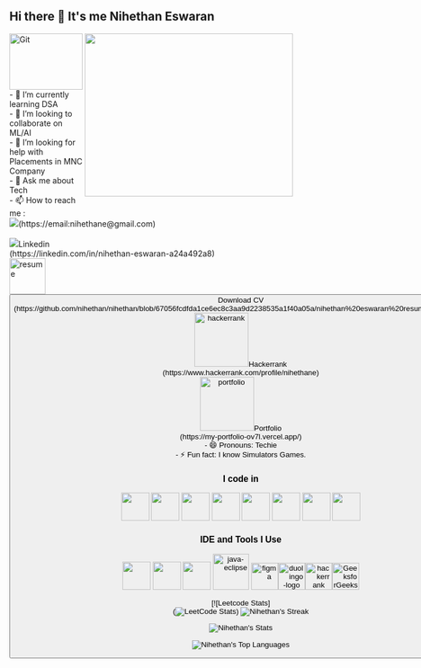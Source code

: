 ## Hi there 👋 It's me Nihethan Eswaran
<img width="130" height="100" src="https://user-images.githubusercontent.com/74038190/212281775-b468df30-4edc-4bf8-a4ee-f52e1aaddc86.gif" alt="Git"/>       

<img align="right" width="370" height="290" src="https://user-images.githubusercontent.com/74038190/212749447-bfb7e725-6987-49d9-ae85-2015e3e7cc41.gif">                                                 
- 🌱 I’m currently learning DSA</br>
- 👯 I’m looking to collaborate on ML/AI</br>
- 🤔 I’m looking for help with Placements in MNC Company</br>
- 💬 Ask me about Tech</br>
- 📫 How to reach me :
<br /> <img src="https://img.shields.io/badge/Gmail-D14836?style=for-the-badge&logo=gmail&logoColor=white"/>(https://email:nihethane@gmail.com) <br/><br /><img src="https://img.shields.io/badge/LinkedIn-0077B5?style=for-the-badge&logo=linkedin&logoColor=white" />Linkedin<br/>(https://linkedin.com/in/nihethan-eswaran-a24a492a8)<br/><img width="64" height="64" src="https://img.icons8.com/nolan/64/resume.png" alt="resume"/><button class="btn btn-color-2" onclick="window.open('./assets/nihethan eswaran resume.pdf')">Download CV
          (https://github.com/nihethan/nihethan/blob/67056fcdfda1ce6ec8c3aa9d2238535a1f40a05a/nihethan%20eswaran%20resume%20(1).pdf)<br /><img width="96" height="96" src="https://img.icons8.com/windows/96/hackerrank.png" alt="hackerrank"/>Hackerrank<br/>
          (https://www.hackerrank.com/profile/nihethane)<br/><img width="96" height="96" src="https://img.icons8.com/nolan/96/portfolio.png" alt="portfolio"/>Portfolio<br/>(https://my-portfolio-ov7l.vercel.app/)
<br/>
- 😄 Pronouns: Techie<br/>
- ⚡ Fun fact: I know Simulators Games.


### I code in
<img height="50" width="50" src="https://img.icons8.com/color/48/000000/python.png" /> <img height="50" width="50" src="https://img.icons8.com/color/48/000000/c-programming.png" /> <img height="50" width="50" src="https://img.icons8.com/color/48/000000/c-plus-plus-logo.png" /> <img height="50" width="50" src="https://img.icons8.com/color/48/000000/java-coffee-cup-logo.png" /> <img height="50" width="50" src="https://img.icons8.com/color/48/000000/html-5.png" /> <img height="50" width="50" src="https://img.icons8.com/color/48/000000/css3.png" />   <img height="50" width="50" src="https://img.icons8.com/color/48/000000/react-native.png"/>
  <img height="50" width="50" src="https://img.icons8.com/color/48/000000/mongodb.png"/>

### IDE and Tools I Use
<img height="50" width="50" src="https://img.icons8.com/color/48/000000/visual-studio-code-2019.png"/> <img height="50" width="50" src="https://img.icons8.com/color/48/000000/pycharm.png"/> <img height="50" width="50" src="https://img.icons8.com/color/50/000000/git.png"/> <img width="64" height="64" src="https://img.icons8.com/nolan/64/java-eclipse.png" alt="java-eclipse"/> <img width="48" height="48" src="https://img.icons8.com/doodle/48/figma.png" alt="figma"/><img width="48" height="48" src="https://img.icons8.com/fluency/48/duolingo-logo.png" alt="duolingo-logo"/><img width="48" height="48" src="https://img.icons8.com/windows/48/hackerrank.png" alt="hackerrank"/><img width="48" height="48" src="https://img.icons8.com/color/48/GeeksforGeeks.png" alt="GeeksforGeeks"/>

[![Leetcode Stats]<br/>(![LeetCode Stats](https://leetcard.jacoblin.cool/Nihethan_Eswaran?theme=dark&font=Marcellus&ext=contest))
![Nihethan's Streak](https://github-readme-streak-stats.herokuapp.com/?user=nihethan&theme=vue-dark&hide_border=false)

![Nihethan's Stats](https://github-readme-stats.vercel.app/api?username=nihethan&theme=vue-dark&show_icons=true&hide_border=false&count_private=true)

![Nihethan's Top Languages](https://github-readme-stats.vercel.app/api/top-langs/?username=nihethan&theme=vue-dark&show_icons=true&hide_border=false&layout=compact)

<!---
nihethan/nihethan is a ✨ special ✨ repository because its `README.md` (this file) appears on your GitHub profile.
You can click the Preview link to take a look at your changes.
--->
